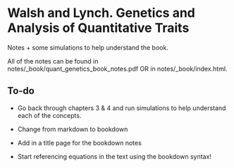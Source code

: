 # Walsh and Lynch. Genetics and Analysis of Quantitative Traits

Notes + some simulations to help understand the book.

All of the notes can be found in notes/\_book/quant_genetics_book_notes.pdf OR in notes/\_book/index.html.

## To-do

* Go back through chapters 3 & 4 and run simulations to help understand each of the concepts. 

* Change from markdown to bookdown

* Add in a title page for the bookdown notes

* Start referencing equations in the text using the bookdown syntax!